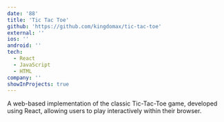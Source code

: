 ```yaml
---
date: '88'
title: 'Tic Tac Toe'
github: 'https://github.com/kingdomax/tic-tac-toe'
external: ''
ios: ''
android: ''
tech:
  - React
  - JavaScript
  - HTML
company: ''
showInProjects: true
---
```


​A web-based implementation of the classic Tic-Tac-Toe game, developed using React, allowing users to play interactively within their browser.
